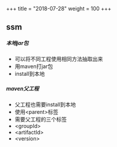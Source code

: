 +++
title = "2018-07-28"
weight = 100
+++

## ssm

##### 本地jar包
- 可以将不同工程使用相同方法抽取出来
- 用maven打jar包
- install到本地

##### maven父工程
- 父工程也需要install到本地
- 使用\<parent\>标签
- 需要父工程的三个标签
- \<groupId\>
- \<artifactId\>
- \<version\>